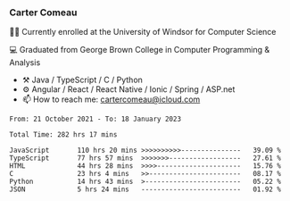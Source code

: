 ### Carter Comeau

🙋‍♂️ Currently enrolled at the University of Windsor for Computer Science

💻 Graduated from George Brown College in Computer Programming & Analysis

- ⚒️ Java / TypeScript / C / Python
- ⚙️ Angular / React / React Native / Ionic / Spring / ASP.net
- 📫 How to reach me: cartercomeau@icloud.com

<!--START_SECTION:waka-->

```text
From: 21 October 2021 - To: 18 January 2023

Total Time: 282 hrs 17 mins

JavaScript       110 hrs 20 mins >>>>>>>>>>---------------   39.09 %
TypeScript       77 hrs 57 mins  >>>>>>>------------------   27.61 %
HTML             44 hrs 28 mins  >>>>---------------------   15.76 %
C                23 hrs 4 mins   >>-----------------------   08.17 %
Python           14 hrs 43 mins  >------------------------   05.22 %
JSON             5 hrs 24 mins   -------------------------   01.92 %
```

<!--END_SECTION:waka-->
